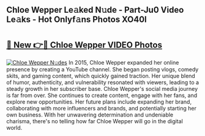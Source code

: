 ## Chloe Wepper Le𝚊ked N𝚞de - Part-Ju0 Video Le𝚊ks - Hot Onlyf𝚊ns Photos XO40I

# <h2><a href="http://ab7137.deff.icu/?id=Chloe+Wepper">🔗 New 👉🔴 Chloe Wepper VIDEO Photos</a></h2>

[![Chloe Wepper N𝚞des](https://i.imgur.com/rIISA9y.gif)](http://ab7137.deff.icu/?id=Chloe+Wepper)
In 2015, Chloe Wepper expanded her online presence by creating a YouTube channel. She began posting vlogs, comedy skits, and gaming content, which quickly gained traction. Her unique blend of humor, authenticity, and vulnerability resonated with viewers, leading to a steady growth in her subscriber base. Chloe Wepper's social media journey is far from over. She continues to create content, engage with her fans, and explore new opportunities. Her future plans include expanding her brand, collaborating with more influencers and brands, and potentially starting her own business. With her unwavering determination and undeniable charisma, there's no telling how far Chloe Wepper will go in the digital world.

